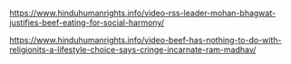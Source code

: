 
https://www.hinduhumanrights.info/video-rss-leader-mohan-bhagwat-justifies-beef-eating-for-social-harmony/

https://www.hinduhumanrights.info/video-beef-has-nothing-to-do-with-religionits-a-lifestyle-choice-says-cringe-incarnate-ram-madhav/